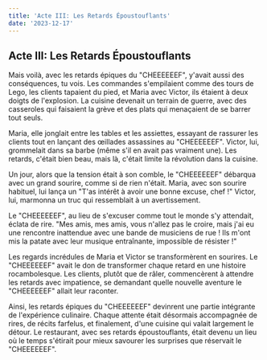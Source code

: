 ```yaml
---
title: 'Acte III: Les Retards Époustouflants'
date: '2023-12-17'
---
```


## Acte III: Les Retards Époustouflants

Mais voilà, avec les retards épiques du "CHEEEEEEF", y'avait aussi des conséquences, tu vois. Les commandes s'empilaient comme des tours de Lego, les clients tapaient du pied, et Maria avec Victor, ils étaient à deux doigts de l'explosion. La cuisine devenait un terrain de guerre, avec des casseroles qui faisaient la grève et des plats qui menaçaient de se barrer tout seuls.

Maria, elle jonglait entre les tables et les assiettes, essayant de rassurer les clients tout en lançant des œillades assassines au "CHEEEEEEF". Victor, lui, grommelait dans sa barbe (même s'il en avait pas vraiment une). Les retards, c'était bien beau, mais là, c'était limite la révolution dans la cuisine.

Un jour, alors que la tension était à son comble, le "CHEEEEEEF" débarqua avec un grand sourire, comme si de rien n'était. Maria, avec son sourire habituel, lui lança un "T'as intérêt à avoir une bonne excuse, chef !" Victor, lui, marmonna un truc qui ressemblait à un avertissement.

Le "CHEEEEEEF", au lieu de s'excuser comme tout le monde s'y attendait, éclata de rire. "Mes amis, mes amis, vous n'allez pas le croire, mais j'ai eu une rencontre inattendue avec une bande de musiciens de rue ! Ils m'ont mis la patate avec leur musique entraînante, impossible de résister !"

Les regards incrédules de Maria et Victor se transformèrent en sourires. Le "CHEEEEEEF" avait le don de transformer chaque retard en une histoire rocambolesque. Les clients, plutôt que de râler, commencèrent à attendre les retards avec impatience, se demandant quelle nouvelle aventure le "CHEEEEEEF" allait leur raconter.

Ainsi, les retards épiques du "CHEEEEEEF" devinrent une partie intégrante de l'expérience culinaire. Chaque attente était désormais accompagnée de rires, de récits farfelus, et finalement, d'une cuisine qui valait largement le détour. Le restaurant, avec ses retards époustouflants, était devenu un lieu où le temps s'étirait pour mieux savourer les surprises que réservait le "CHEEEEEEF".
